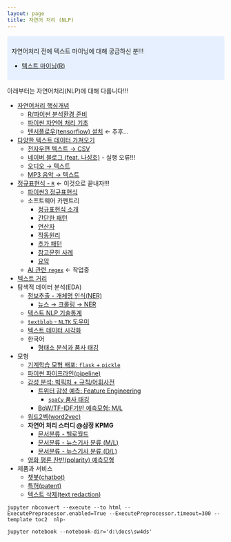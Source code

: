 ```yaml
---
layout: page
title: 자연어 처리 (NLP)
---
```


<style>
div.blue { background-color:#e6f0ff; border-radius: 5px; padding: 10px;}
</style>
<div class = "blue">

자연어처리 전에 텍스트 마이닝에 대해 궁금하신 분!!!

- [텍스트 마이닝(R)](https://statkclee.github.io/text/)

</div>

아래부터는 자연어처리(NLP)에 대해 다룹니다!!!

- [자연어처리 핵심개념](nlp-concept.html)
    - [R/파이썬 분석환경 준비](nlp-toolchain.html)
    - [파이썬 자연어 처리 기초](nlp-python-basic.html)
    - [텐서플로우(tensorflow) 설치](nlp-tensorflow-install.html) &larr; 추후... 
- [다양한 텍스트 데이터 가져오기](regex-import-text.html)
    - [전자우편 텍스트 &rarr; CSV](nlp-ingest-text.html)
    - [네이버 블로그 (feat. 나성호)](nlp-ingest-naver-blog.html) - 실행 오류!!!
    - [오디오 &rarr; 텍스트](nlp-audio-transcribe.html)
    - [MP3 음악 &rarr; 텍스트](nlp-mp3-transcribe.html)
- [정규표현식 - `R`](regex-index.html) &larr; 이것으로 끝내자!!!
    - [파이썬3 정규표현식](regex-python3.html)
    - 소프트웨어 카펜트리 
        - [정규표현식 소개](regex-intro.html)
        - [간단한 패턴](regex-simple-pattern.html)
        - [연산자](regex-operators.html)
        - [작동원리](regex-under-the-hood.html)
        - [추가 패턴](regex-more-pattern.html)
        - [참고문헌 사례](regex-last-wrinkle.html)
        - [요약](regex-wrapup.html) 
    - [AI 관련 `regex`](regex-ai-nlp.html) &larr; 작업중
- [텍스트 거리](nlp-text-distance.html)
- 탐색적 데이터 분석(EDA)
    - [정보추출 - 개체명 인식(NER)](nlp-ner-python.html)
        - [뉴스 &rarr; 크롤링 &rarr; NER](nlp-ner-python-crawling.html)
    - [텍스트 NLP 기술통계](nlp-twitter-describe.html)
    - [`textblob` - `NLTK` 도우미](nlp-textblob.html)
    - [텍스트 데이터 시각화](nlp-text-viz.html)
    - 한국어
        - [형태소 분석과 품사 태깅](nlp-pos-tagging.html)
- 모형
    - [기계학습 모형 배포: `flask` + `pickle`](nlp-ml-deployment.html) 
    - [파이썬 파이프라인(pipeline)](nlp-python-pipeline.html) 
    - [감성 분석: 빅픽처 + 규칙/어휘사전](nlp-sentiment.html)
        - [트위터 감성 예측: Feature Engineering](nlp-twitter-ml.html)
            - [`spaCy` 품사 태깅](nlp-twitter-ml-pos.html)
        - [BoW/TF-IDF기반 예측모형: M/L](nlp-twitter-ml-bow.html)
    - [워드2벡(word2vec)](nlp-word2vec-python.html)
    - **자연어 처리 스터디 @삼정 KPMG**
        - [문서분류 - 헬로월드](nlp-classification.html)
        - [문서분류 - 뉴스기사 분류 (M/L)](nlp-newsgroup-classification.html)
        - [문서분류 - 뉴스기사 분류 (D/L)](nlp-newsgroup-classification-dl.html)
    - [영화 평론 찬반(polarity) 예측모형](nlp-movie-review.html)
- 제품과 서비스
    - [챗봇(chatbot)](nlp-chatbot.html)
    - [특허(patent)](nlp-patent.html)
    - [텍스트 삭제(text redaction)](nlp-text-redaction.html)


`jupyter nbconvert --execute --to html --ExecutePreprocessor.enabled=True --ExecutePreprocessor.timeout=300 --template toc2  nlp-` <br>

`jupyter notebook --notebook-dir='d:\docs\sw4ds'`